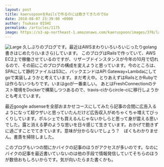 ```yaml
---
layout: post
title: kaeruspoonをRailsで作るのには飽きてきたのでGo
date: 2018-08-07 23:39:00 +0900
author: Tsukasa OISHI
permalink: /articles/1175
image: https://s3-ap-northeast-1.amazonaws.com/kaeruspoon/images/376/large.JPG?1533652727
---
```


![Large](https://s3-ap-northeast-1.amazonaws.com/kaeruspoon/images/376/large.JPG?1533652727)
久しぶりのブログです。最近はAWSまわりいろいろいじったりgolang書きはじめたり(いまさら)しています。
このブログはRailsで作っていて、AWS EC2上で稼働させているのですが、リザーブドインスタンスが今年の10月で切れるので、その前にこのブログの構成を変えようと思っています。今のところは、SPAにして静的ファイルはS3に、バックエンドはAPI Gateway+Lambdaにしてgoで実装しようかと考えています。まだ考え中。とりあえずはRailsとかRubyでは作らないつもりです。いまはgoが一番楽しい。
あとはFreshConnectionのテスト環境をDockerで構築しつつあるので、travis-ciからcircle-ciに移行しようかとも考えています。

最近google adsenseを全部おまかせコースにしてみたら記事の合間に広告入るようになって超ウザいと思っていたんだけど広告収入がめちゃくちゃ増えてびっくりしています。ポルシェでも買えるんじゃないかしらと思って身が震える思いでした。露と消える夢のような思いを日々感じて生きています。おかげで飽きずに過ごすことでてきています。意味が分からないでしょう？　ぼくもわかりません。書斎を掃除しました。

このブログもいつの間にかバイクの記事のほうがアクセスが多いのです。なのにバイクの記事を最近書いていないのは他の手段で情報発信していてそちらのほうが数倍おもしろいからです。気が向いたらまた書くかも。
